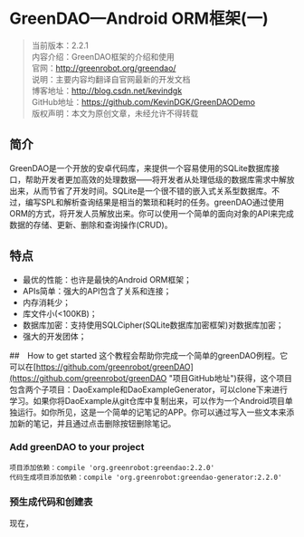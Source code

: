 # GreenDAO—Android ORM框架(一)  

>当前版本：2.2.1  
>内容介绍：GreenDAO框架的介绍和使用  
>官网：http://greenrobot.org/greendao/  
>说明：主要内容均翻译自官网最新的开发文档  
>博客地址：http://blog.csdn.net/kevindgk  
>GitHub地址：https://github.com/KevinDGK/GreenDAODemo  
>版权声明：本文为原创文章，未经允许不得转载  

## 简介  
GreenDAO是一个开放的安卓代码库，来提供一个容易使用的SQLite数据库接口，帮助开发者更加高效的处理数据——将开发者从处理低级的数据库需求中解放出来，从而节省了开发时间。SQLite是一个很不错的嵌入式关系型数据库。不过，编写SPL和解析查询结果是相当的繁琐和耗时的任务。greenDAO通过使用ORM的方式，将开发人员解放出来。你可以使用一个简单的面向对象的API来完成数据的存储、更新、删除和查询操作(CRUD)。

## 特点  
- 最优的性能：也许是最快的Android ORM框架；
- APIs简单：强大的API包含了关系和连接；
- 内存消耗少；
- 库文件小(<100KB)；
- 数据库加密：支持使用SQLCipher(SQLite数据库加密框架)对数据库加密；
- 强大的开发团体；

##　How to get started 
这个教程会帮助你完成一个简单的greenDAO例程。它可以在[https://github.com/greenrobot/greenDAO](https://github.com/greenrobot/greenDAO "项目GitHub地址")获得，这个项目包含两个子项目：DaoExample和DaoExampleGenerator，可以clone下来进行学习。如果你将DaoExample从git仓库中复制出来，可以作为一个Android项目单独运行。如你所见，这是一个简单的记笔记的APP。你可以通过写入一些文本来添加新的笔记，并且通过点击删除按钮删除笔记。

### Add greenDAO to your project  
	项目添加依赖：compile 'org.greenrobot:greendao:2.2.0'  
	代码生成项目添加依赖：compile 'org.greenrobot:greendao-generator:2.2.0'  

### 预生成代码和创建表  
现在，
